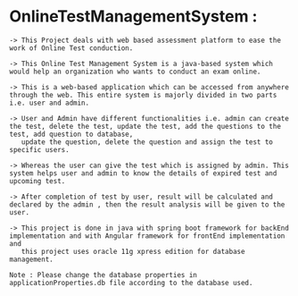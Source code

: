 # OnlineTestManagementSystem :
	
	-> This Project deals with web based assessment platform to ease the work of Online Test conduction.

	-> This Online Test Management System is a java-based system which would help an organization who wants to conduct an exam online. 
	
	-> This is a web-based application which can be accessed from anywhere through the web. This entire system is majorly divided in two parts i.e. user and admin. 
	
	-> User and Admin have different functionalities i.e. admin can create the test, delete the test, update the test, add the questions to the test, add question to database, 
	   update the question, delete the question and assign the test to specific users. 
	
	-> Whereas the user can give the test which is assigned by admin. This system helps user and admin to know the details of expired test and upcoming test. 
	
	-> After completion of test by user, result will be calculated and declared by the admin , then the result analysis will be given to the user.

	-> This project is done in java with spring boot framework for backEnd implementation and with Angular framework for frontEnd implementation and
	   this project uses oracle 11g xpress edition for database management.

	Note : Please change the database properties in applicationProperties.db file according to the database used. 
